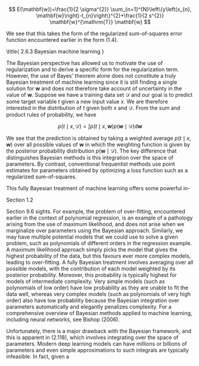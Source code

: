 $$
E(\mathbf{w})=\frac{1}{2 \sigma^{2}} \sum_{n=1}^{N}\left\{y\left(x_{n}, \mathbf{w}\right)-t_{n}\right\}^{2}+\frac{1}{2 s^{2}} \mathbf{w}^{\mathrm{T}} \mathbf{w}
$$

We see that this takes the form of the regularized sum-of-squares error function encountered earlier in the form (1.4).

\title{
2.6.3 Bayesian machine learning
}

The Bayesian perspective has allowed us to motivate the use of regularization and to derive a specific form for the regularization term. However, the use of Bayes' theorem alone does not constitute a truly Bayesian treatment of machine learning since it is still finding a single solution for $\mathbf{w}$ and does not therefore take account of uncertainty in the value of $\mathbf{w}$. Suppose we have a training data set $\mathcal{D}$ and our goal is to predict some target variable $t$ given a new input value $x$. We are therefore interested in the distribution of $t$ given both $x$ and $\mathcal{D}$. From the sum and product rules of probability, we have

$$
p(t \mid x, \mathcal{D})=\int p(t \mid x, \mathbf{w}) p(\mathbf{w} \mid \mathcal{D}) \mathrm{d} \mathbf{w}
$$

We see that the prediction is obtained by taking a weighted average $p(t \mid x, \mathbf{w})$ over all possible values of $\mathbf{w}$ in which the weighting function is given by the posterior probability distribution $p(\mathbf{w} \mid \mathcal{D})$. The key difference that distinguishes Bayesian methods is this integration over the space of parameters. By contrast, conventional frequentist methods use point estimates for parameters obtained by optimizing a loss function such as a regularized sum-of-squares.

This fully Bayesian treatment of machine learning offers some powerful in-

Section 1.2

Section 9.6 sights. For example, the problem of over-fitting, encountered earlier in the context of polynomial regression, is an example of a pathology arising from the use of maximum likelihood, and does not arise when we marginalize over parameters using the Bayesian approach. Similarly, we may have multiple potential models that we could use to solve a given problem, such as polynomials of different orders in the regression example. A maximum likelihood approach simply picks the model that gives the highest probability of the data, but this favours ever more complex models, leading to over-fitting. A fully Bayesian treatment involves averaging over all possible models, with the contribution of each model weighted by its posterior probability. Moreover, this probability is typically highest for models of intermediate complexity. Very simple models (such as polynomials of low order) have low probability as they are unable to fit the data well, whereas very complex models (such as polynomials of very high order) also have low probability because the Bayesian integration over parameters automatically and elegantly penalizes complexity. For a comprehensive overview of Bayesian methods applied to machine learning, including neural networks, see Bishop (2006).

Unfortunately, there is a major drawback with the Bayesian framework, and this is apparent in (2.118), which involves integrating over the space of parameters. Modern deep learning models can have millions or billions of parameters and even simple approximations to such integrals are typically infeasible. In fact, given a